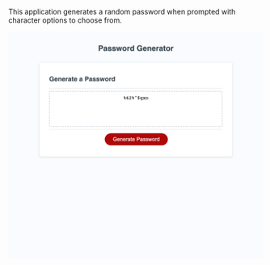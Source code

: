 This application generates a random password when prompted with character options to choose from.

![](assets/images/Password-Generator_ScreenShot.png)